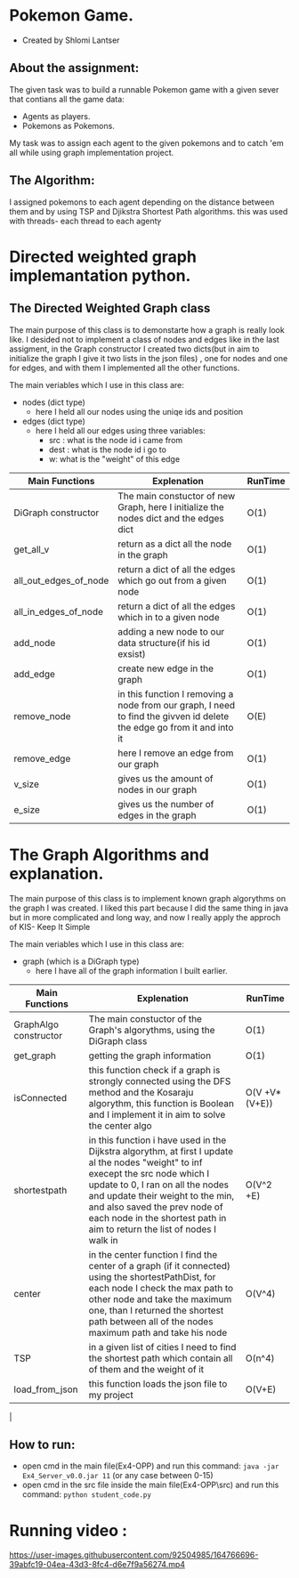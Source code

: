 # Pokemon Game.

* Created by Shlomi Lantser

## About the assignment:
The given task was to build a runnable Pokemon game with a given sever that contians all the game data:
* Agents as players.
* Pokemons as Pokemons.

My task was to assign each agent to the given pokemons and to catch 'em all while using graph implementation project.

## The Algorithm:
I assigned pokemons to each agent depending on the distance between them and by using TSP and Djikstra Shortest Path algorithms.
this was used with threads- each thread to each agentץ

# Directed weighted graph implemantation python.
 
 ## The Directed Weighted Graph class
The main purpose of this class is to demonstarte how a graph is really look like.
I desided not to implement a class of nodes and edges like in the last assigment, in the Graph constructor I created two
dicts(but in aim to initialize the graph I give it two lists in the json files) , one for nodes and one for edges, and with them I implemented all the other functions.

The main veriables which I use in this class are:
  - nodes (dict type)
    - here I held all our nodes using the uniqe ids and position
  - edges (dict type)
    - here I held all our edges using three variables:
      - src : what is the node id i came from
      - dest : what is the node id i go to
      - w: what is the "weight" of this edge

|Main Functions|Explenation|RunTime|
|---|---|---|
|DiGraph constructor | The main constuctor of new Graph, here I initialize the nodes dict and the edges dict |O(1)
|get_all_v| return as a dict all the node in the graph |O(1)
|all_out_edges_of_node| return a dict of all the edges which go out from a given node |O(1)
|all_in_edges_of_node| return a dict of all the edges which in to a given node |O(1)
|add_node| adding a new node to our data structure(if his id exsist)|O(1)
|add_edge| create new edge in the graph|O(1)
|remove_node| in this function I removing a node from our graph, I need to find the givven id delete the edge go from it and into it|O(E)
|remove_edge| here I remove an edge from our graph|O(1)
|v_size| gives us the amount of nodes in our graph|O(1)
|e_size| gives us the number of edges in the graph|O(1)


# The Graph Algorithms and explanation.
The main purpose of this class is to implement known graph algorythms on the graph I was created.
I liked this part because I did the same thing in java but in more complicated and long way,
and now I really apply the approch of KIS- Keep It Simple

The main veriables which I use in this class are:
  * graph (which is a DiGraph type)
    * here I have all of the graph information I built earlier.
   
|Main Functions|Explenation|RunTime|
|---|---|---|
|GraphAlgo constructor | The main constuctor of the Graph's algorythms, using the DiGraph class|O(1)|
|get_graph| getting the graph information|O(1)|
|isConnected| this function check if a graph is strongly connected using the DFS method and the Kosaraju algorythm, this function is Boolean and I implement it in aim to solve the center algo |O(V +V*(V+E))|
|shortestpath| in this function i have used in the Dijkstra algorythm, at first I update al the nodes "weight" to inf execept the src node which I update to 0, I ran on all the nodes and update their weight to the min, and also saved the prev node of each node in the shortest path in aim to return the list of nodes I walk in |O(V^2 +E)|
|center| in the center function I find the center of a graph (if it connected) using the shortestPathDist, for each node I check the max path to other node and take the maximum one, than I returned the shortest path between all of the nodes maximum path and take his node | O(V^4)
|TSP| in a given list of cities I need to find the shortest path which contain all of them and the weight of it|O(n^4)
|load_from_json| this function loads the json file to my project|O(V+E)|
|

## How to run:
* open cmd in the main file(Ex4-OPP) and run this command: `java -jar Ex4_Server_v0.0.jar 11` (or any case between 0-15)
* open cmd in the src file inside the main file(Ex4-OPP\src) and run this command: `python student_code.py`

# Running video :

https://user-images.githubusercontent.com/92504985/164766696-39abfc19-04ea-43d3-8fc4-d6e7f9a56274.mp4

